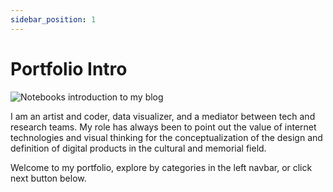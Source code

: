 ```yaml
---
sidebar_position: 1
---
```


# Portfolio Intro

![Notebooks introduction to my blog](https://jcarroyos-portfolio.s3.amazonaws.com/blog/notebooks_intro-jcarroyos.jpg)

I am an artist and coder, data visualizer, and a mediator between tech and research teams. My role has always been to point out the value of internet technologies and visual thinking for the conceptualization of the design and definition of digital products in the cultural and memorial field.

Welcome to my portfolio, explore by categories in the left navbar, or click next button below.
